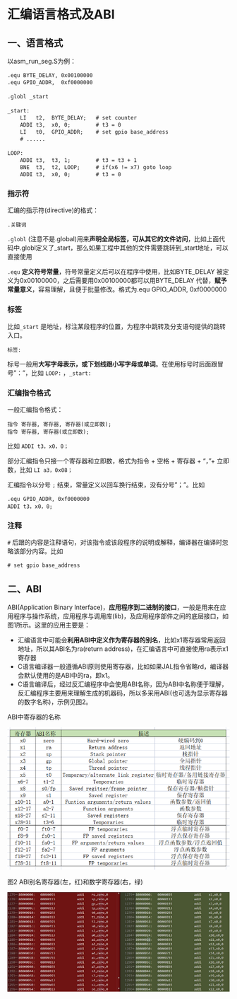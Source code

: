 # 汇编语言格式及ABI

## 一、语言格式

以asm_run_seg.S为例：

```assembly
.equ BYTE_DELAY, 0x00100000
.equ GPIO_ADDR,  0xf0000000

.globl _start

_start:
    LI   t2,  BYTE_DELAY;   # set counter
    ADDI t3,  x0, 0;        # t3 = 0
    LI   t0,  GPIO_ADDR;    # set gpio base_address
    # ......

LOOP:       
    ADDI t3,  t3, 1;        # t3 = t3 + 1
    BNE  t3,  t2, LOOP;     # if(x6 != x7) goto loop
    ADDI t3,  x0, 0;        # t3 = 0
```

### 指示符

汇编的指示符(directive)的格式：

```assembly
.关键词
```

`.globl` (注意不是.global)用来**声明全局标签，可从其它的文件访问**，比如上面代码中.globl定义了_start，那么如果工程中其他的文件需要跳转到_start地址，可以直接使用

`.equ` **定义符号常量**，符号常量定义后可以在程序中使用，比如BYTE_DELAY 被定义为0x00100000，之后需要用0x00100000都可以用BYTE_DELAY 代替，**赋予常量意义**，容易理解，且便于批量修改。格式为.equ GPIO_ADDR, 0xf0000000

### 标签

比如`_start` 是地址，标注某段程序的位置，为程序中跳转及分支语句提供的跳转入口。

```assembly
标签:
```

标号一般用**大写字母表示，或下划线跟小写字母或单词**。在使用标号时后面跟冒号”：”，比如 `LOOP:` ，`_start:` 

### 汇编指令格式

一般汇编指令格式：

```assembly
指令 寄存器, 寄存器, 寄存器(或立即数);
指令 寄存器, 寄存器(或立即数);
```

比如 `ADDI t3，x0，0；`

部分汇编指令只接一个寄存器和立即数，格式为指令 + 空格 + 寄存器 + “，”+ 立即数，比如 `LI a3，0x08；`

汇编指令以分号 `;` 结束，常量定义以回车换行结束，没有分号”；”。比如

```assembly
.equ GPIO_ADDR, 0xf0000000
ADDI t3，x0，0;
```

### 注释

`#` 后跟的内容是注释语句，对该指令或该段程序的说明或解释，编译器在编译时忽略该部分内容。比如

```assembly
# set gpio base_address
```

## 二、ABI

ABI(Application Binary Interface)，**应用程序到二进制的接口**，一般是用来在应用程序与操作系统，应用程序与调用库(lib)，及应用程序部件之间的底层接口，如图1所示。这里的应用主要是：

- 汇编语言中可能会**利用ABI中定义作为寄存器的别名**，比如x1寄存器常用返回地址，所以其ABI名为ra(return address)，在汇编语言中可直接使用ra表示x1寄存器
- C语言编译器一般遵循ABI原则使用寄存器，比如如果JAL指令省略rd，编译器会默认使用的是ABI中的ra，即x1。
- C语言编译后，经过反汇编程序中会使用ABI名称，因为ABI中名称便于理解，反汇编程序主要用来理解生成的机器码，所以多采用ABI(也可选为显示寄存器的数字名称)，示例见图2。

ABI中寄存器的名称

![](./doc/137.jpeg)

图2 ABI别名寄存器(左，红)和数字寄存器(右，绿)

![](./doc/138.jpeg)
